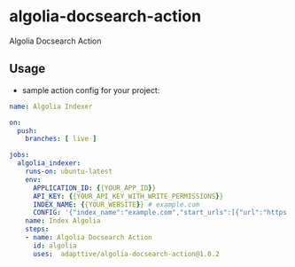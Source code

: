 # algolia-docsearch-action
Algolia Docsearch Action

## Usage

- sample action config for your project:

```yaml
name: Algolia Indexer

on:
  push:
    branches: [ live ]

jobs:
  algolia_indexer:
    runs-on: ubuntu-latest
    env:
      APPLICATION_ID: {{YOUR_APP_ID}}
      API_KEY: {{YOUR_API_KEY_WITH_WRITE_PERMISSIONS}}
      INDEX_NAME: {{YOUR_WEBSITE}} # example.com
      CONFIG: '{"index_name":"example.com","start_urls":[{"url":"https://example.com/blog","selectors_key":"blog"}],"selectors":{"blog":{"lvl0":"h1","lvl1":"h2","lvl2":"h3","lvl3":"h4","lvl4":"h5","lvl5":"#description","text":"#content"}}}'
    name: Index Algolia
    steps:
    - name: Algolia Docsearch Action
      id: algolia
      uses:  adapttive/algolia-docsearch-action@1.0.2
```
